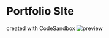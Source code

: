 # Portfolio SIte
created with CodeSandbox
![preview](./_C__Users_grupo_Downloads_portfoliosite-main_portfoliosite-main_index.html.png)
<!-- >Trilha Explorer -->

<!-- [Clique aqui para acessar](https://luanasar.github.io/NLW/)

## Tecnologias
- HTML
- CSS
- Git e Github

## Contato

luana_sar@hotmail.com -->